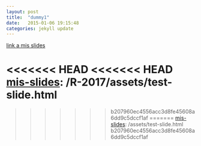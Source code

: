 ```yaml
---
layout: post
title:  "dummy1"
date:   2015-01-06 19:15:48
categories: jekyll update
---
```


[link a mis slides][mis-slides]

<<<<<<< HEAD
<<<<<<< HEAD
[mis-slides]: /R-2017/assets/test-slide.html
=======
[mis-slides]: /assets/test-slide.html
>>>>>>> b207960ec4556acc3d8fe45608a6dd9c5dccf1af
=======
[mis-slides]: /assets/test-slide.html
>>>>>>> b207960ec4556acc3d8fe45608a6dd9c5dccf1af

